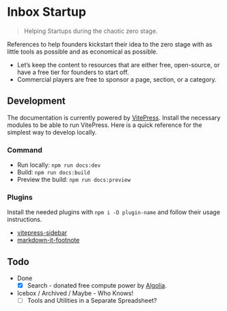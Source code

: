 # Inbox Startup

> Helping Startups during the chaotic zero stage.

References to help founders kickstart their idea to the zero stage with as little tools as possible and as economical as possible.

- Let’s keep the content to resources that are either free, open-source, or have a free tier for founders to start off.
- Commercial players are free to sponsor a page, section, or a category.

## Development

The documentation is currently powered by [VitePress](https://vitepress.dev). Install the necessary modules to be able to run VitePress. Here is a quick reference for the simplest way to develop locally.

### Command

- Run locally: `npm run docs:dev`
- Build: `npm run docs:build`
- Preview the build: `npm run docs:preview`

### Plugins

Install the needed plugins with `npm i -D plugin-name` and follow their usage instructions.

- [vitepress-sidebar](https://github.com/jooy2/vitepress-sidebar)
- [markdown-it-footnote](https://github.com/markdown-it/markdown-it-footnote)

## Todo

- Done
	- [x] Search - donated free compute power by [Algolia](https://www.algolia.com).
- Icebox / Archived / Maybe - Who Knows!
	- [ ] Tools and Utilities in a Separate Spreadsheet?